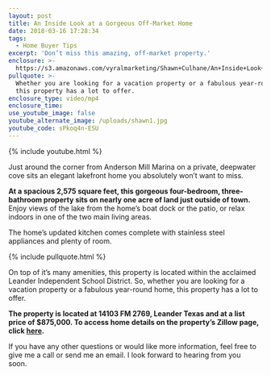 ```yaml
---
layout: post
title: An Inside Look at a Gorgeous Off-Market Home
date: 2018-03-16 17:28:34
tags:
  - Home Buyer Tips
excerpt: 'Don’t miss this amazing, off-market property.'
enclosure: >-
  https://s3.amazonaws.com/vyralmarketing/Shawn+Culhane/An+Inside+Look+at+a+Gorgeous+Off-Market+Home.mp4
pullquote: >-
  Whether you are looking for a vacation property or a fabulous year-round home,
  this property has a lot to offer.
enclosure_type: video/mp4
enclosure_time:
use_youtube_image: false
youtube_alternate_image: /uploads/shawn1.jpg
youtube_code: sPkoq4n-ESU
---
```


{% include youtube.html %}

Just around the corner from Anderson Mill Marina on a private, deepwater cove sits an elegant lakefront home you absolutely won’t want to miss.&nbsp;

**At a spacious 2,575 square feet, this gorgeous four-bedroom, three-bathroom property sits on nearly one acre of land just outside of town.** Enjoy views of the lake from the home’s boat dock or the patio, or relax indoors in one of the two main living areas.&nbsp;

The home’s updated kitchen comes complete with stainless steel appliances and plenty of room.&nbsp;

{% include pullquote.html %}

On top of it’s many amenities, this property is located within the acclaimed Leander Independent School District. So, whether you are looking for a vacation property or a fabulous year-round home, this property has a lot to offer.&nbsp;

**The property is located at 14103 FM 2769, Leander Texas and at a list price of $875,000. To access home details on the property’s Zillow page, click [here](https://www.zillow.com/homedetails/14103-Fm-2769-Leander-TX-78641/29375179_zpid/).**&nbsp;

If you have any other questions or would like more information, feel free to give me a call or send me an email. I look forward to hearing from you soon.&nbsp;